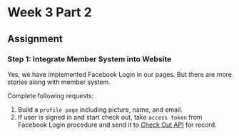 # Week 3 Part 2

## Assignment

### Step 1: Integrate Member System into Website

Yes, we have implemented Facebook Login in our pages. But there are more stories along with member system.

Complete following requests:

1. Build a `profile page` including picture, name, and email.
2. If user is signed in and start check out, take `access token` from Facebook Login procedure and send it to [Check Out API](https://github.com/AppWorks-School/API-Doc/tree/master/Stylish#order-check-out-api) for record.
